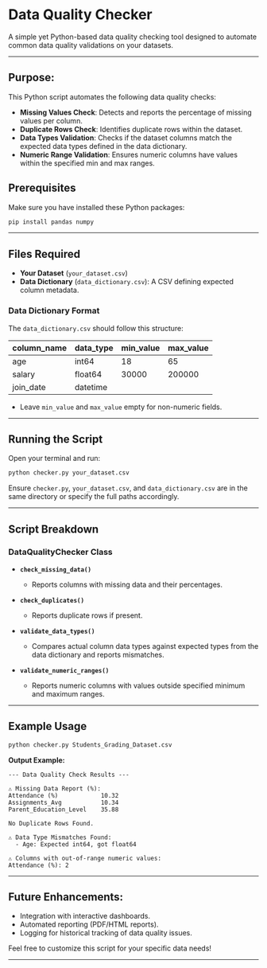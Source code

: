 # Data Quality Checker

A simple yet Python-based data quality checking tool designed to automate common data quality validations on your datasets.

---

## **Purpose:**
This Python script automates the following data quality checks:

- **Missing Values Check**: Detects and reports the percentage of missing values per column.
- **Duplicate Rows Check**: Identifies duplicate rows within the dataset.
- **Data Types Validation**: Checks if the dataset columns match the expected data types defined in the data dictionary.
- **Numeric Range Validation**: Ensures numeric columns have values within the specified min and max ranges.

## **Prerequisites**

Make sure you have installed these Python packages:

```bash
pip install pandas numpy
```

---

## **Files Required**

- **Your Dataset** (`your_dataset.csv`)
- **Data Dictionary** (`data_dictionary.csv`): A CSV defining expected column metadata.

### **Data Dictionary Format**

The `data_dictionary.csv` should follow this structure:

| column_name | data_type | min_value | max_value |
|-------------|-----------|-----------|-----------|
| age         | int64     | 18        | 65        |
| salary      | float64   | 30000     | 200000    |
| join_date   | datetime  |           |           |

- Leave `min_value` and `max_value` empty for non-numeric fields.

---

## **Running the Script**

Open your terminal and run:

```bash
python checker.py your_dataset.csv
```

Ensure `checker.py`, `your_dataset.csv`, and `data_dictionary.csv` are in the same directory or specify the full paths accordingly.

---

## **Script Breakdown**

### **DataQualityChecker Class**

- **`check_missing_data()`**
  - Reports columns with missing data and their percentages.

- **`check_duplicates()`**
  - Reports duplicate rows if present.

- **`validate_data_types()`**
  - Compares actual column data types against expected types from the data dictionary and reports mismatches.

- **`validate_numeric_ranges()`**
  - Reports numeric columns with values outside specified minimum and maximum ranges.

---

## **Example Usage**

```bash
python checker.py Students_Grading_Dataset.csv
```

**Output Example:**
```
--- Data Quality Check Results ---

⚠️ Missing Data Report (%):
Attendance (%)            10.32
Assignments_Avg           10.34
Parent_Education_Level    35.88

No Duplicate Rows Found.

⚠️ Data Type Mismatches Found:
  - Age: Expected int64, got float64

⚠️ Columns with out-of-range numeric values:
Attendance (%): 2
```

---

## **Future Enhancements:**
- Integration with interactive dashboards.
- Automated reporting (PDF/HTML reports).
- Logging for historical tracking of data quality issues.

Feel free to customize this script for your specific data needs!

---
